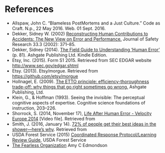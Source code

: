 # References

- Allspaw, John C. “Blameless PostMortems and a Just Culture.” Code as Craft. N.p., 22 May 2016. Web. 01 Sept. 2016.
- Dekker, Sidney W. (2002) [Reconstructing Human Contributions to Accidents: The New View on Error and Performance.](https://www.sciencedirect.com/science/article/pii/S0022437502000324) Journal of Safety Research 33.3 (2002): 371–85.
- Dekker, Sidney (2014). [The Field Guide to Understanding ‘Human Error’](https://www.amazon.com/Field-Guide-Understanding-Human-Error/dp/1472439058/ref=sr_1_1?dchild=1&keywords=The+Field+Guide+to+Understanding+%E2%80%98Human+Error%E2%80%99&qid=1603515380&sr=8-1) (p. 81). Ashgate Publishing Ltd. Kindle Edition.
- Etsy, Inc. (2015). Form S1 2015. Retrieved from SEC EDGAR website http://www.sec.gov/edgar.shtml
- Etsy. (2013). Etsy/morgue. Retrieved from https://github.com/etsy/morgue
- Hollnagel, E. (2009). [The ETTO principle: efficiency-thoroughness trade-off: why things that go right sometimes go wrong.](https://www.amazon.com/ETTO-Principle-Efficiency-Thoroughness-Trade-Off-Sometimes/dp/0754676781) Ashgate Publishing, Ltd.
- Klein, G., & Hoffman (1993). Seeing the invisible: The perceptual cognitive aspects of expertise. Cognitive science foundations of instruction, 203–226.
- Shorrock, S. (2014, November 17), [Life After Human Error - Velocity Europe 2014](https://www.youtube.com/watch?v=STU3Or6ZU60) [Video file]. Retrieved from 
- Smith, J. (2016, January 14). [72% of people get their best ideas in the shower—here’s why](https://www.businessinsider.com/why-people-get-their-best-ideas-in-the-shower-2016-1). Retrieved from 
- USDA Forest Service (2015) [Coordinated Response Protocol/Learning Review Guide](https://www.fs.usda.gov/rmrs/science-spotlights/coordinated-response-protocol-and-learning-review-serious-accidents), USDA Forest Service
- [The Fearless Organization](https://www.amazon.com/Fearless-Organization-Psychological-Workplace-Innovation/dp/1119477247/ref=sr_1_2?dchild=1&keywords=fearless+organization+amy+edmondson&qid=1603515802&sr=8-2) Amy C Edmondson
